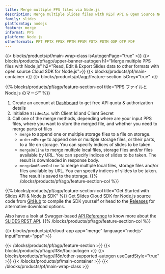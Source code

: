 ```yaml
---
title: Merge multiple PPS files via Node.js
description: Merge multiple Slides files with REST API & Open Source Node.js SDK
family: slides
platformtag: nodejs
feature: merge
informat: PPS
platform: Node.js
otherformats: PPT PPTX PPSX PPTM PPSM POTX POTM ODP OTP PDF
---
```


{{< blocks/products/pf/main-wrap-class isAutogenPage="true" >}}
{{< blocks/products/pf/agp/upper-banner-autogen h1="Merge multiple PPS files with Node.js" h2="Read, Edit & Export Slides data to other formats with open source Cloud SDK for Node.js">}}
{{< blocks/products/pf/main-container >}}
{{< blocks/products/pf/agp/feature-section isGrey="true" >}}

{{% blocks/products/pf/agp/feature-section-col title="PPS ファイルと Node.js のマージ" %}}
1. Create an account at <a href="https://dashboard.aspose.cloud/">Dashboard</a> to get free API quota & authorization details
1. Initialize ```SlidesApi``` with Client Id and Client Secret
1. Call one of the merge methods, depending where are your input PPS files, where you want to store the merged file, and whether you need to merge parts of files
    - ```merge``` to append one or multiple storage files to a file on storage.
    - ```orderedMerge``` to append one or multiple storage files, or their parts, to a file on storage. You can specify indices of slides to be taken.
    - ```mergeOnline``` to merge multiple local files, storage files and/or files available by URL. You can specify indices of slides to be taken. The result is downloaded in response body.
    - ```mergeAndSaveOnline``` to merge multiple local files, storage files and/or files available by URL. You can specify indices of slides to be taken. The result is saved to the storage.
{{% /blocks/products/pf/agp/feature-section-col %}}

{{% blocks/products/pf/agp/feature-section-col title="Get Started with Slides API & Node.js SDK" %}}
Get Slides Cloud SDK for Node.js source code from [GitHub](https://github.com/aspose-slides-cloud/aspose-slides-cloud-nodejs) to compile the SDK yourself or head to the [Releases](https://releases.aspose.cloud/) for alternative download options.

Also have a look at Swagger-based [API Reference](https://apireference.aspose.cloud/slides/) to know more about the [SLIDES REST API](https://products.aspose.cloud/slides/curl/).
{{% /blocks/products/pf/agp/feature-section-col %}}

{{< blocks/products/pf/cloud-app app="merge" language="nodejs" inputFormat="pps" >}}

{{< /blocks/products/pf/agp/feature-section >}}
{{< blocks/products/pf/agp/i18n/faq-autogen >}}
{{< blocks/products/pf/agp/i18n/other-supported-autogen useCardStyle="true" >}}
{{< /blocks/products/pf/main-container >}}
{{< /blocks/products/pf/main-wrap-class >}}
